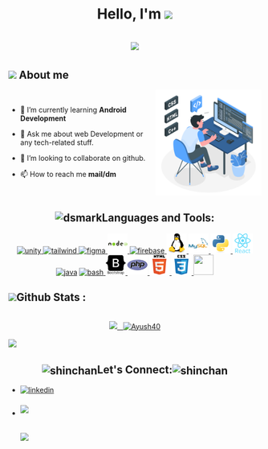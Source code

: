 <h1 align="center">Hello, I'm <img src="https://media.giphy.com/media/hvRJCLFzcasrR4ia7z/giphy.gif" width="35">
  <p><img src="https://readme-typing-svg.herokuapp.com/?font=Time+New+Roman&color=1976d2&size=35&center=true&vCenter=true&width=600&height=35&lines=Ayush+Aggarwal..&hearts;++;Android+Developer,;Learning%20Flutter,;WebDEV+Newbie,;Active+Learner.."></p>
</h1>

## <picture><img src = "https://user-images.githubusercontent.com/100126332/236436801-6c9152c5-e49d-435e-a290-a8ff20e7be99.gif" width = 40px height=auto></picture> **About me**
<picture> <img align="right" src="https://github.com/0xabdulkhalid/0xabdulkhalid/raw/main/assets/mdImages/programming.svg" width = 210px></picture>
 <br>
- 🌱 I’m currently learning **Android Development**

- 💬 Ask me about web Development or any tech-related stuff.
      
- 🤝 I’m looking to collaborate on github.

- 📫 How to reach me **mail/dm**

<br>
<h2 align="center"><img alt="dsmark" height="37px" width="40px" src="https://c.tenor.com/P7zWdgA3E2EAAAAi/spunchbob-the-g.gif"/>Languages and Tools:</h2>

<p align="center"><a href="https://unity.com/" target="_blank" rel="noreferrer"> <img src="https://www.vectorlogo.zone/logos/unity3d/unity3d-icon.svg" alt="unity" width="40" height="40"/> </a>
<a href="https://tailwindcss.com/" target="_blank" rel="noreferrer"> <img src="https://www.vectorlogo.zone/logos/tailwindcss/tailwindcss-icon.svg" alt="tailwind" width="40" height="40"/> </a>
<a href="https://www.figma.com/" target="_blank" rel="noreferrer"> <img src="https://www.vectorlogo.zone/logos/figma/figma-icon.svg" alt="figma" width="40" height="40"/> </a>
<a href="https://nodejs.org" target="_blank" rel="noreferrer"> <img src="https://raw.githubusercontent.com/devicons/devicon/master/icons/nodejs/nodejs-original-wordmark.svg" alt="nodejs" width="40" height="40"/> </a>
 <a href="https://firebase.google.com/" target="_blank" rel="noreferrer"> <img src="https://www.vectorlogo.zone/logos/firebase/firebase-icon.svg" alt="firebase" width="40" height="40"/> </a>
<a href="https://www.linux.org/" target="_blank" rel="noreferrer"> <img src="https://raw.githubusercontent.com/devicons/devicon/master/icons/linux/linux-original.svg" alt="linux" width="40" height="40"/> </a>
 <a href="https://www.mysql.com/" target="_blank" rel="noreferrer"> <img src="https://raw.githubusercontent.com/devicons/devicon/master/icons/mysql/mysql-original-wordmark.svg" alt="mysql" width="40" height="40"/> </a>
<a href="https://www.python.org" target="_blank" rel="noreferrer"> <img src="https://raw.githubusercontent.com/devicons/devicon/master/icons/python/python-original.svg" alt="python" width="40" height="40"/> </a>
 <a href="https://reactjs.org/" target="_blank" rel="noreferrer"> <img src="https://raw.githubusercontent.com/devicons/devicon/master/icons/react/react-original-wordmark.svg" alt="react" width="40" height="40"/> </a>
 <a href="https://java.com/" target="_blank" rel="noreferrer"><img src="https://cdn.jsdelivr.net/gh/devicons/devicon/icons/java/java-original-wordmark.svg" alt="java" width="40" height="40"/></a>
<a href="https://www.gnu.org/software/bash/" target="_blank" rel="noreferrer"> <img src="https://www.vectorlogo.zone/logos/gnu_bash/gnu_bash-icon.svg" alt="bash" width="40" height="40"/> </a> <a href="https://getbootstrap.com" target="_blank" rel="noreferrer"> <img src="https://raw.githubusercontent.com/devicons/devicon/master/icons/bootstrap/bootstrap-plain-wordmark.svg" alt="bootstrap" width="40" height="40"/> </a>          
  <a href="https://www.php.net" target="_blank" rel="noreferrer"> <img src="https://raw.githubusercontent.com/devicons/devicon/master/icons/php/php-original.svg" alt="php" width="40" height="40"/> </a>
  <a href="https://www.w3.org/html/" target="_blank" rel="noreferrer"> <img src="https://raw.githubusercontent.com/devicons/devicon/master/icons/html5/html5-original-wordmark.svg" alt="html5" width="40" height="40"/> </a>
  <a href="https://www.w3schools.com/css/" target="_blank" rel="noreferrer"> <img src="https://raw.githubusercontent.com/devicons/devicon/master/icons/css3/css3-original-wordmark.svg" alt="css3" width="40" height="40"/> </a>
  <a href="https://www.canva.com/" target="_blank" rel="noreferrer"> <img src="https://cdn.jsdelivr.net/gh/devicons/devicon/icons/canva/canva-original.svg" width="40" height="40"/></a>
          
</p>

<h2> <img src="https://media.giphy.com/media/iY8CRBdQXODJSCERIr/giphy.gif" width="35">Github Stats : </h2>

<br>

<div align="center">

<a href="https://github.com/Ayush40/">
  <img src="https://github-readme-stats.vercel.app/api?username=Ayush40&count_private=true&show_icons=true&locale=en&layout=compact&line_height=20&title_color=7A7ADB&icon_color=2234AE&text_color=D3D3D3&bg_color=0,000000,130F40" width="50%"/>
  &nbsp;
<img src="https://github-readme-stats.vercel.app/api/top-langs?username=Ayush40&count_private=true&show_icons=true&locale=en&layout=compact&line_height=20&title_color=7A7ADB&icon_color=2234AE&text_color=D3D3D3&bg_color=0,000000,130F40" width="30%" alt="Ayush40"/>

</a>
</div>
<br>
<img src="https://user-images.githubusercontent.com/73097560/115834477-dbab4500-a447-11eb-908a-139a6edaec5c.gif">

<h2 align="center"><img alt="shinchan" align="center" height="50px" width="50px" src="https://media1.giphy.com/media/eNvPo1OAXVpZsSIUXU/giphy.gif?cid=6c09b952ethuniw6991gxumaegdigytnytcop1hiikx3h24j&ep=v1_stickers_related&rid=giphy.gif&ct=s"/>Let's Connect:<img alt="shinchan" align="center" height="50px" width="50px" src="https://media1.giphy.com/media/eNvPo1OAXVpZsSIUXU/giphy.gif?cid=6c09b952ethuniw6991gxumaegdigytnytcop1hiikx3h24j&ep=v1_stickers_related&rid=giphy.gif&ct=s"/></h2>

<div align='left'>

<ul>

<li>
<a href="https://www.linkedin.com/in/ayush-aggarwal-2400b4234/" target="_blank">
<img src="https://img.shields.io/badge/linkedin-%2300acee.svg?color=405DE6&style=for-the-badge&logo=linkedin&logoColor=white" alt=linkedin style="margin-bottom: 5px;"/>
</a>
</li>

<br>
<li>
<a href="mailto:ayushaggarwal42003@gmail.com" target="_blank">
<img src="https://img.shields.io/badge/gmail:-%23EA4335.svg?style=for-the-badge&logo=gmail&logoColor=white" t=mail style="margin-bottom: 5px;" />

</a>
</li>

  <br>
  
 <p align="left"> <img src="https://komarev.com/ghpvc/?username=Ayush40&label=Profile%20views&color=0e75b6&style=flat"/> </p>
